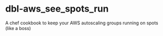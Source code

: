 dbl-aws_see_spots_run
=====================

A chef cookbook to keep your AWS autoscaling groups running on spots (like a boss)
